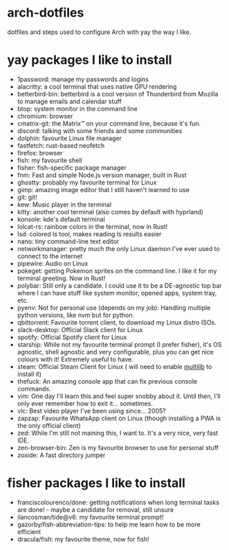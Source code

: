 # arch-dotfiles
dotfiles and steps used to configure Arch with yay the way I like.

# yay packages I like to install
- 1password: manage my passwords and logins
- alacritty: a cool terminal that uses native GPU rendering
- betterbird-bin: betterbird is a cool version of Thunderbird from Mozilla to manage emails and calendar stuff
- btop: system monitor in the command line
- chromium: browser
- cmatrix-git: the Matrix™ on your command line, because it's fun.
- discord: talking with some friends and some communities
- dolphin: favourite Linux file manager
- fastfetch: rust-based neofetch
- firefox: browser
- fish: my favourite shell
- fisher: fish-specific package manager
- fnm: Fast and simple Node.js version manager, built in Rust
- ghostty: probably my favourite terminal for Linux
- gimp: amazing image editor that I still haven't learned to use
- git: git!
- kew: Music player in the terminal
- kitty: another cool terminal (also comes by default with hyprland)
- konsole: kde's default terminal
- lolcat-rs: rainbow colors in the terminal, now in Rust!
- lsd: colored ls tool, makes reading ls results easier
- nano: tiny command-line text editor
- networkmanager: pretty much the only Linux daemon I've ever used to connect to the internet
- pipewire: Audio on Linux
- pokeget: getting Pokemon sprites on the command line. I like it for my terminal greeting. Now in Rust!
- polybar: Still only a candidate. I could use it to be a DE-agnostic top bar where I can have stuff like system monitor, opened apps, system tray, etc.
- pyenv: Not for personal use (depends on my job): Handling multiple python versions, like nvm but for python.
- qbittorrent: Favourite torrent client, to download my Linux distro ISOs.
- slack-desktop: Official Slack client for Linux
- spotify: Official Spotify client for Linux
- starship: While not my favourite terminal prompt (I prefer fisher), it's OS agnostic, shell agnostic and very configurable, plus you can get nice colours with it! Extremely useful to have. 
- steam: Official Steam Client for Linux ( will need to enable [multilib](https://wiki.archlinux.org/title/Official_repositories#multilib) to install it)
- thefuck: An amazing console app that can fix previous console commands.
- vim: One day I'll learn this and feel super snobby about it. Until then, I'll only ever remember how to exit it... sometimes.
- vlc: Best video player I've been using since... 2005?
- zapzap: Favourite WhatsApp client on Linux (though installing a PWA is the only official client)
- zed: While I'm still not maining this, I want to. It's a very nice, very fast IDE.
- zen-browser-bin: Zen is my favourite browser to use for personal stuff
- zoxide: A fast directory jumper


# fisher packages I like to install
- franciscolourenco/done: getting notifications when long terminal tasks are done! - maybe a candidate for removal, still unsure
- ilancosman/tide@v6: my favourite terminal prompt!
- gazorby/fish-abbreviation-tips: to help me learn how to be more efficient
- dracula/fish: my favourite theme, now for fish!
  
